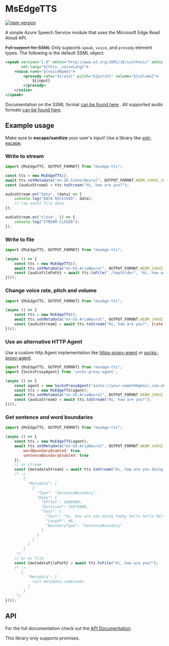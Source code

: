 # MsEdgeTTS
[![npm version](https://badge.fury.io/js/msedge-tts.svg)](https://badge.fury.io/js/msedge-tts)

A simple Azure Speech Service module that uses the Microsoft Edge Read Aloud API.

~~Full support for SSML~~ Only supports `speak`, `voice`, and `prosody` element types. The following is the default SSML object:

```xml
<speak version="1.0" xmlns="http://www.w3.org/2001/10/synthesis" xmlns:mstts="https://www.w3.org/2001/mstts"
       xml:lang="${this._voiceLang}">
    <voice name="${voiceName}">
        <prosody rate="${rate}" pitch="${pitch}" volume="${volume}">
            ${input}
        </prosody>
    </voice>
</speak>
```

Documentation on the SSML
format [can be found here](https://docs.microsoft.com/en-us/azure/cognitive-services/speech-service/speech-synthesis-markup)
. All supported audio formats [can be found here](./src/OUTPUT_FORMAT.ts).

## Example usage

Make sure to **escape/sanitize** your user's input!
Use a library like [xml-escape](https://www.npmjs.com/package/xml-escape).

### Write to stream

```js
import {MsEdgeTTS, OUTPUT_FORMAT} from "msedge-tts";

const tts = new MsEdgeTTS();
await tts.setMetadata("en-IE-ConnorNeural", OUTPUT_FORMAT.WEBM_24KHZ_16BIT_MONO_OPUS);
const {audioStream} = tts.toStream("Hi, how are you?");

audioStream.on("data", (data) => {
    console.log("DATA RECEIVED", data);
    // raw audio file data
});

audioStream.on("close", () => {
    console.log("STREAM CLOSED");
});
```

### Write to file

```js
import {MsEdgeTTS, OUTPUT_FORMAT} from "msedge-tts";

(async () => {
    const tts = new MsEdgeTTS();
    await tts.setMetadata("en-US-AriaNeural", OUTPUT_FORMAT.WEBM_24KHZ_16BIT_MONO_OPUS);
    const {audioFilePath} = await tts.toFile("./tmpfolder", "Hi, how are you?");  
})();
```

### Change voice rate, pitch and volume
```js
import {MsEdgeTTS, OUTPUT_FORMAT} from "msedge-tts";

(async () => {
    const tts = new MsEdgeTTS();
    await tts.setMetadata("en-US-AriaNeural", OUTPUT_FORMAT.WEBM_24KHZ_16BIT_MONO_OPUS);
    const {audioStream} = await tts.toStream("Hi, how are you?", {rate: 0.5, pitch: "+200Hz"});
})();
```

### Use an alternative HTTP Agent
Use a custom http.Agent implementation like [https-proxy-agent](https://github.com/TooTallNate/proxy-agents) or [socks-proxy-agent](https://github.com/TooTallNate/proxy-agents/tree/main/packages/socks-proxy-agent).

```js
import {MsEdgeTTS, OUTPUT_FORMAT} from "msedge-tts";
import {SocksProxyAgent} from 'socks-proxy-agent';

(async () => {
    const agent = new SocksProxyAgent("socks://your-name%40gmail.com:abcdef12345124@br41.nordvpn.com")
    const tts = new MsEdgeTTS(agent);
    await tts.setMetadata("en-US-AriaNeural", OUTPUT_FORMAT.WEBM_24KHZ_16BIT_MONO_OPUS);
    const {audioStream} = await tts.toStream("Hi, how are you?");
})();
```

### Get sentence and word boundaries

```js
import {MsEdgeTTS, OUTPUT_FORMAT} from "msedge-tts";

(async () => {
    const tts = new MsEdgeTTS(agent);
    await tts.setMetadata("en-US-AriaNeural", OUTPUT_FORMAT.WEBM_24KHZ_16BIT_MONO_OPUS, {
        wordBoundaryEnabled: true,
        sentenceBoundaryEnabled: true
    });
    // as stream
    const {metadataStream} = await tts.toStream("Hi, how are you doing today hello hello hello?");
    /* ->
        {
          "Metadata": [
            {
              "Type": "SentenceBoundary",
              "Data": {
                "Offset": 1000000,
                "Duration": 35875000,
                "text": {
                  "Text": "Hi, how are you doing today hello hello hello?",
                  "Length": 46,
                  "BoundaryType": "SentenceBoundary"
                }
              }
            }
          ]
        }
     */
    // or as file
    const {metadataFilePath} = await tts.toFile("Hi, how are you?");
    /* ->
       {
          "Metadata": [
            <all metadata combined>
          ]
        }
     */
})();
```

## API

For the full documentation check out the [API Documentation](https://migushthe2nd.github.io/MsEdgeTTS).

This library only supports promises.
